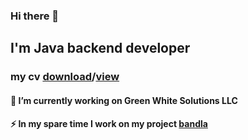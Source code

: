 ### Hi there 👋 
##  I'm Java backend developer
### my cv [download](https://github.com/nazarovctrl/nazarovctrl/files/12024326/Azimjon.Nazarov.CV.pdf)/[view](https://drive.google.com/file/d/18tsxOKMAeniylkhuzH_ZVo6fbgU6VM63/view?usp=sharing)
#### 🔭 I’m currently working on Green White Solutions LLC
#### ⚡ In my spare time I work on my project [bandla](https://github.com/nazarovctrl/bandla)

<!--
**nazarovctrl/nazarovctrl** is a ✨ _special_ ✨ repository because its `README.md` (this file) appears on your GitHub profile.

Here are some ideas to get you started:

  🔭 I’m currently working on Green White Solutions LLC
- 🌱 I’m currently learning ...
- 👯 I’m looking to collaborate on ...
- 🤔 I’m looking [Uploading Azimjon Nazarov CV (1).pdf…]()
for help with ...
- 💬 Ask me about ...
- 📫 How to reach me: ...
- 😄 Pronouns: ...
- ⚡ Fun fact: ...
-->
